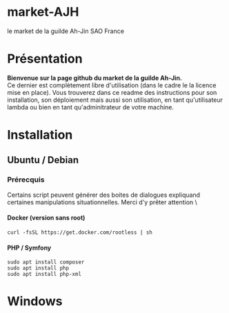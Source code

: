 # market-AJH
le market de la guilde Ah-Jin SAO France

# Présentation
**Bienvenue sur la page github du market de la guilde Ah-Jin.** \
 Ce dernier est complètement libre d'utilisation (dans le cadre le la licence mise en place). Vous trouverez dans ce readme des instructions pour son installation, son déploiement mais aussi son utilisation, en tant qu'utilisateur lambda ou bien en tant qu'adminitrateur de votre machine.

# Installation
## Ubuntu / Debian
### Prérecquis
Certains script peuvent générer des boites de dialogues expliquand certaines manipulations situationnelles. Merci d'y prêter attention \
#### Docker (version sans root)
```
curl -fsSL https://get.docker.com/rootless | sh
```
#### PHP / Symfony
```
sudo apt install composer
sudo apt install php
sudo apt install php-xml
```
 # Windows